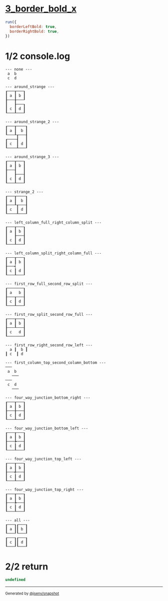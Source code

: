 # [3_border_bold_x](../../table_4_cells.test.mjs#L228)

```js
run({
  borderLeftBold: true,
  borderRightBold: true,
})
```

# 1/2 console.log

```console
--- none ---
 a  b 
 c  d 

--- around_strange ---
┎───┰───┒
┃ a ┃ b ┃
┠───╂───┚
┃   ┠───┒
┃ c ┃ d ┃
┖───┸───┚

--- around_strange_2 ---
┎───┰────┒
┃ a ┃  b ┃
┖───┸┰───┨
┎────┨   ┃
┃ c  ┃ d ┃
┖────┸───┚

--- around_strange_3 ---
┎───┰───┒
┃ a ┃ b ┃
┠───┨   ┃
┃   ┠───┨
┃ c ┃ d ┃
┖───┸───┚

--- strange_2 ---
┎───┰────┒
┃ a ┃  b ┃
┠───┸┰───┨
┃ c  ┃ d ┃
┖────┸───┚

--- left_column_full_right_column_split ---
┎───┰───┒
┃ a ┃ b ┃
┃   ┠───┨
┃ c ┃ d ┃
┖───┸───┚

--- left_column_split_right_column_full ---
┎───┰───┒
┃ a ┃ b ┃
┠───┥   ┃
┃ c ┃ d ┃
┖───┸───┚

--- first_row_full_second_row_split ---
┎───────┒
┃ a   b ┃
┠───┰───┨
┃ c ┃ d ┃
┖───┸───┚

--- first_row_split_second_row_full ---
┎───┰───┒
┃ a ┃ b ┃
┠───┸───┨
┃ c   d ┃
┖───────┚

--- first_row_right_second_row_left ---
  a ┃  b ┃
┃ c  ┃ d  

--- first_column_top_second_column_bottom ---
───   
 a  b 
   ───
───   
 c  d 
   ───

--- four_way_junction_bottom_right ---
┎───┰───┒
┃ a ┃ b ┃
┠───╂───┨
┃ c ┃ d ┃
┖───┸───┚

--- four_way_junction_bottom_left ---
┎───┰───┒
┃ a ┃ b ┃
┠───╄───┨
┃ c ┃ d ┃
┖───┸───┚

--- four_way_junction_top_left ---
┎───┰───┒
┃ a ┃ b ┃
┠───╃───┨
┃ c ┃ d ┃
┖───┸───┚

--- four_way_junction_top_right ---
┎───┰───┒
┃ a ┃ b ┃
┠───╄───┨
┃ c ┃ d ┃
┖───┸───┚

--- all ---
┎───┒┎───┒
┃ a ┃┃ b ┃
┖───┚┖───┚
┎───┒┎───┒
┃ c ┃┃ d ┃
┖───┚┖───┚

```

# 2/2 return

```js
undefined
```

---

<sub>
  Generated by <a href="https://github.com/jsenv/core/tree/main/packages/independent/snapshot">@jsenv/snapshot</a>
</sub>

